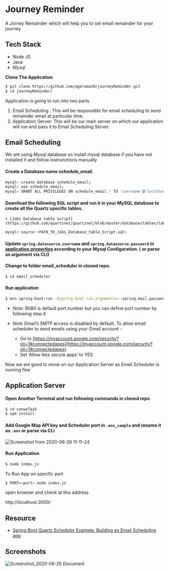 # Journey Reminder

A Jorney Remainder which will help you to set email remainder for your journey

## Tech Stack
+ Node JS
+ Java
+ Mysql

**Clone The Application**

```bash 
$ git clone https://github.com/agaraman0/journeyReminder.git
$ cd journeyReminder/
```

Application is going to run into two parts 
1. Email Scheduling : This will be responsible for email scheduling to send remainder email at particular time. 
2. Application Server: This will be our main server on which our application will run and pass it to Email Scheduling Server.

## Email Scheduling
We are using Mysql database so install mysql database if you have not installed it and follow instrunctions manually

#### Create a Database name **schedule_email**. 
```bash
mysql> create database schedule_email;
mysql> use schedule_email;
mysql> GRANT ALL PRIVILEGES ON schedule_email.* TO 'username'@'localhost';
```
#### Download the following SQL script and run it in your MySQL database to create all the Quartz specific tables.
	+ [Jobs Database table Script](https://github.com/quartznet/quartznet/blob/master/database/tables/tables_mysql_innodb.sql)
```bash
mysql> source <PATH_TO_Jobs_Database_table_Script.sql> 
``` 

#### Update `spring.datasource.username` and `spring.datasource.password` in [application.properties](/email-scheduler/src/main/resources/application.properties) according to your Mysql Configuration. ( or parse as argument via CLI)

####  Change to folder **email_scheduler** in cloned repo.
```bash
$ cd email_scheduler
``` 
####  **Run application**
```bash
$ mvn spring-boot:run -Dspring-boot.run.arguments=--spring.mail.password=<password>,--spring.mail.username=<email>
```


+ *Note:* 8080 is default port number but you can define port number by following step 4
+ *Note* Gmail’s SMTP access is disabled by default. To allow email scheduler to send emails using your Gmail account -

    -   Go to [https://myaccount.google.com/security?pli=1#connectedapps](https://myaccount.google.com/security?pli=1#connectedapps)
    -   Set ‘Allow less secure apps’ to YES

Now we are good to move on our Application Server as Email Scheduler is running fine

## Application Server

#### Open Another Terminal and run following commands in cloned repo 

```bash
$ cd conwoTask
$ npm install
```

#### Add Google Map API key and Scheduler port in `.env_sample` and rename it as `.env` or parse via CLI

![Screenshot from 2020-06-26 11-11-24](https://user-images.githubusercontent.com/29687692/85826827-9e801300-b7a2-11ea-8d21-1f9c044d10e5.png)
#### **Run Application**
```bash
$ node index.js
```
To Run App on specific port 

```bash
$ PORT=<port> node index.js
```

open browser and check at this address

http://localhost:3000/



## Resource
+ [Spring Boot Quartz Scheduler Example: Building an Email Scheduling app](https://www.callicoder.com/spring-boot-quartz-scheduler-email-scheduling-example/)



## Screenshots

![Screenshot_2020-06-26 Document](https://user-images.githubusercontent.com/29687692/85827439-ef443b80-b7a3-11ea-8415-e19a688079d9.png)

